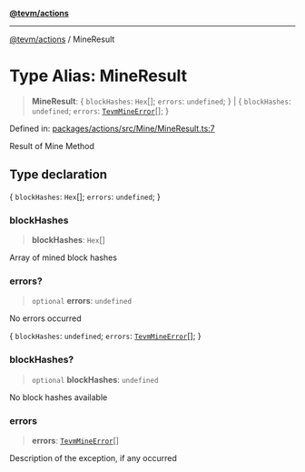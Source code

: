 [**@tevm/actions**](../README.md)

***

[@tevm/actions](../globals.md) / MineResult

# Type Alias: MineResult

> **MineResult**: \{ `blockHashes`: `Hex`[]; `errors`: `undefined`; \} \| \{ `blockHashes`: `undefined`; `errors`: [`TevmMineError`](TevmMineError.md)[]; \}

Defined in: [packages/actions/src/Mine/MineResult.ts:7](https://github.com/evmts/tevm-monorepo/blob/main/packages/actions/src/Mine/MineResult.ts#L7)

Result of Mine Method

## Type declaration

\{ `blockHashes`: `Hex`[]; `errors`: `undefined`; \}

### blockHashes

> **blockHashes**: `Hex`[]

Array of mined block hashes

### errors?

> `optional` **errors**: `undefined`

No errors occurred

\{ `blockHashes`: `undefined`; `errors`: [`TevmMineError`](TevmMineError.md)[]; \}

### blockHashes?

> `optional` **blockHashes**: `undefined`

No block hashes available

### errors

> **errors**: [`TevmMineError`](TevmMineError.md)[]

Description of the exception, if any occurred
